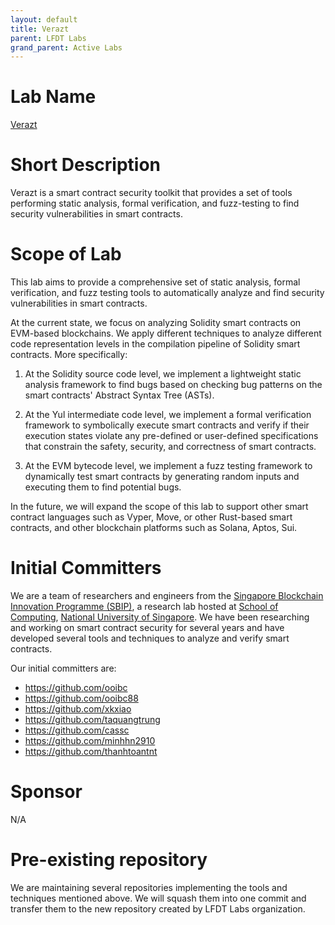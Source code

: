 ```yaml
---
layout: default
title: Verazt
parent: LFDT Labs
grand_parent: Active Labs
---
```

# Lab Name
[Verazt](https://github.com/LF-Decentralized-Trust-labs/verazt)

# Short Description

Verazt is a smart contract security toolkit that provides a set of tools performing static analysis, formal verification, and fuzz-testing to find security vulnerabilities in smart contracts.

# Scope of Lab

This lab aims to provide a comprehensive set of static analysis, formal verification, and fuzz testing tools to automatically analyze and find security vulnerabilities in smart contracts.

At the current state, we focus on analyzing Solidity smart contracts on EVM-based blockchains. We apply different techniques to analyze different code representation levels in the compilation pipeline of Solidity smart contracts. More specifically:

1. At the Solidity source code level, we implement a lightweight static analysis framework to find bugs based on checking bug patterns on the smart contracts' Abstract Syntax Tree (ASTs).

2. At the Yul intermediate code level, we implement a formal verification framework to symbolically execute smart contracts and verify if their execution states violate any pre-defined or user-defined specifications that constrain the safety, security, and correctness of smart contracts.

3. At the EVM bytecode level, we implement a fuzz testing framework to dynamically test smart contracts by generating random inputs and executing them to find potential bugs.

In the future, we will expand the scope of this lab to support other smart contract languages such as Vyper, Move, or other Rust-based smart contracts, and other blockchain platforms such as Solana, Aptos, Sui.

# Initial Committers

We are a team of researchers and engineers from the [Singapore Blockchain Innovation Programme (SBIP)](https://sbip.sg/), a research lab hosted at [School of Computing](https://www.comp.nus.edu.sg/), [National University of Singapore](https://www.nus.edu.sg/). We have been researching and working on smart contract security for several years and have developed several tools and techniques to analyze and verify smart contracts.

Our initial committers are:

- https://github.com/ooibc
- https://github.com/ooibc88
- https://github.com/xkxiao
- https://github.com/taquangtrung
- https://github.com/cassc
- https://github.com/minhhn2910
- https://github.com/thanhtoantnt

# Sponsor

N/A

# Pre-existing repository

We are maintaining several repositories implementing the tools and techniques mentioned above. We will squash them into one commit and transfer them to the new repository created by LFDT Labs organization.
